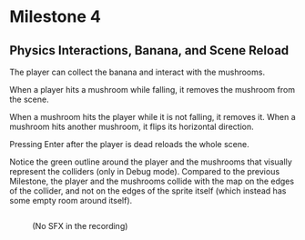 # Milestone 4

## Physics Interactions, Banana, and Scene Reload

The player can collect the banana and interact with the mushrooms.&#x20;

When a player hits a mushroom while falling, it removes the mushroom from the scene.&#x20;

When a mushroom hits the player while it is not falling, it removes it.  When a mushroom hits another mushroom, it flips its horizontal direction.

Pressing Enter after the player is dead reloads the whole scene.

Notice the green outline around the player and the mushrooms that visually represent the colliders (only in Debug mode). Compared to the previous Milestone, the player and the mushrooms collide with the map on the edges of the collider, and not on the edges of the sprite itself (which instead has some empty room around itself).

<figure><img src=".gitbook/assets/Screen Recording 2025-04-11 at 15.32.07.gif" alt=""><figcaption><p>(No SFX in the recording)</p></figcaption></figure>

